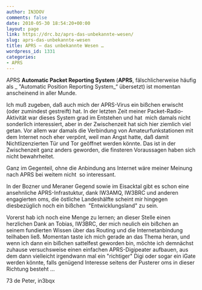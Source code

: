 ```yaml
---
author: IN3DOV
comments: false
date: 2010-05-30 18:54:20+00:00
layout: page
link: https://drc.bz/aprs-das-unbekannte-wesen/
slug: aprs-das-unbekannte-wesen
title: APRS – das unbekannte Wesen …
wordpress_id: 1331
categories:
- APRS
---
```


APRS **Automatic Packet Reporting System** (**APRS**, fälschlicherweise häufig als _ "Automatic Position Reporting System_“ übersetzt) ist momentan anscheinend in aller Munde.

Ich muß zugeben, daß auch mich der APRS-Virus ein bißchen erwischt (oder zumindest gestreift) hat. In der letzten Zeit meiner Packet-Radio-Aktivität war dieses System grad im Entstehen und hat  mich damals nicht sonderlich interessiert, aber in der Zwischenzeit hat sich hier ziemlich viel getan. Vor allem war damals die Verbindung von Amateurfunkstationen mit dem Internet noch eher verpönt, weil man Angst hatte, daß damit Nichtlizenzierten Tür und Tor geöffnet werden könnte. Das ist in der Zwischenzeit ganz anders geworden, die finsteren Voraussagen haben sich nicht bewahrheitet.

Ganz im Gegenteil, ohne die Anbindung ans Internet wäre meiner Meinung nach APRS bei weitem nicht  so interessant.

In der Bozner und Meraner Gegend sowie im Eisacktal gibt es schon eine ansehnliche APRS-Infrastuktur, dank IW3AMQ, IW3BRC und anderen engagierten oms, die östliche Landeshälfte scheint mir hingegen diesbezüglich noch ein bißchen  "Entwicklungsland" zu sein.

Vorerst hab ich noch eine Menge zu lernen; an dieser Stelle einen herzlichen Dank an Tobias, IW3BRC, der mich neulich ein bißchen an seinem fundierten Wissen über das Routing und die Internetanbindung teilhaben ließ. Momentan taste ich mich gerade an das Thema heran, und wenn ich dann ein bißchen sattelfest geworden bin, möchte ich demnächst zuhause versuchsweise einen einfachen APRS-Digipeater aufbauen, aus dem dann vielleicht irgendwann mal ein "richtiger" Digi oder sogar ein iGate werden könnte, falls genügend Interesse seitens der Pusterer oms in dieser Richtung besteht ...

73 de Peter, in3bqx

